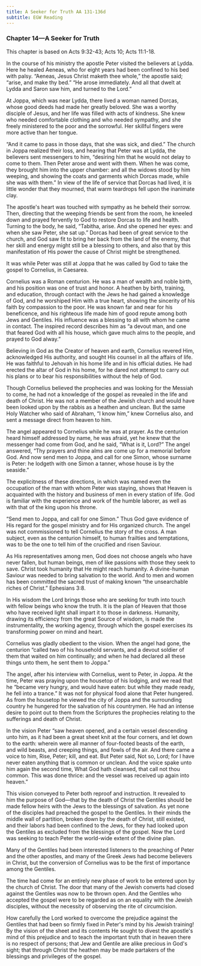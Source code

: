 ```yaml
---
title: A Seeker for Truth AA 131-136d
subtitle: EGW Reading
---
```


### Chapter 14—A Seeker for Truth

This chapter is based on Acts 9:32-43; Acts 10; Acts 11:1-18.

In the course of his ministry the apostle Peter visited the believers at Lydda. Here he healed Aeneas, who for eight years had been confined to his bed with palsy. “Aeneas, Jesus Christ maketh thee whole,” the apostle said; “arise, and make thy bed.” “He arose immediately. And all that dwelt at Lydda and Saron saw him, and turned to the Lord.”

At Joppa, which was near Lydda, there lived a woman named Dorcas, whose good deeds had made her greatly beloved. She was a worthy disciple of Jesus, and her life was filled with acts of kindness. She knew who needed comfortable clothing and who needed sympathy, and she freely ministered to the poor and the sorrowful. Her skillful fingers were more active than her tongue.

“And it came to pass in those days, that she was sick, and died.” The church in Joppa realized their loss, and hearing that Peter was at Lydda, the believers sent messengers to him, “desiring him that he would not delay to come to them. Then Peter arose and went with them. When he was come, they brought him into the upper chamber: and all the widows stood by him weeping, and showing the coats and garments which Dorcas made, while she was with them.” In view of the life of service that Dorcas had lived, it is little wonder that they mourned, that warm teardrops fell upon the inanimate clay.

The apostle's heart was touched with sympathy as he beheld their sorrow. Then, directing that the weeping friends be sent from the room, he kneeled down and prayed fervently to God to restore Dorcas to life and health. Turning to the body, he said, “Tabitha, arise. And she opened her eyes: and when she saw Peter, she sat up.” Dorcas had been of great service to the church, and God saw fit to bring her back from the land of the enemy, that her skill and energy might still be a blessing to others, and also that by this manifestation of His power the cause of Christ might be strengthened.

It was while Peter was still at Joppa that he was called by God to take the gospel to Cornelius, in Caesarea.

Cornelius was a Roman centurion. He was a man of wealth and noble birth, and his position was one of trust and honor. A heathen by birth, training, and education, through contact with the Jews he had gained a knowledge of God, and he worshiped Him with a true heart, showing the sincerity of his faith by compassion to the poor. He was known far and near for his beneficence, and his righteous life made him of good repute among both Jews and Gentiles. His influence was a blessing to all with whom he came in contact. The inspired record describes him as “a devout man, and one that feared God with all his house, which gave much alms to the people, and prayed to God alway.”

Believing in God as the Creator of heaven and earth, Cornelius revered Him, acknowledged His authority, and sought His counsel in all the affairs of life. He was faithful to Jehovah in his home life and in his official duties. He had erected the altar of God in his home, for he dared not attempt to carry out his plans or to bear his responsibilities without the help of God.

Though Cornelius believed the prophecies and was looking for the Messiah to come, he had not a knowledge of the gospel as revealed in the life and death of Christ. He was not a member of the Jewish church and would have been looked upon by the rabbis as a heathen and unclean. But the same Holy Watcher who said of Abraham, “I know him,” knew Cornelius also, and sent a message direct from heaven to him.

The angel appeared to Cornelius while he was at prayer. As the centurion heard himself addressed by name, he was afraid, yet he knew that the messenger had come from God, and he said, “What is it, Lord?” The angel answered, “Thy prayers and thine alms are come up for a memorial before God. And now send men to Joppa, and call for one Simon, whose surname is Peter: he lodgeth with one Simon a tanner, whose house is by the seaside.”

The explicitness of these directions, in which was named even the occupation of the man with whom Peter was staying, shows that Heaven is acquainted with the history and business of men in every station of life. God is familiar with the experience and work of the humble laborer, as well as with that of the king upon his throne.

“Send men to Joppa, and call for one Simon.” Thus God gave evidence of His regard for the gospel ministry and for His organized church. The angel was not commissioned to tell Cornelius the story of the cross. A man subject, even as the centurion himself, to human frailties and temptations, was to be the one to tell him of the crucified and risen Saviour.

As His representatives among men, God does not choose angels who have never fallen, but human beings, men of like passions with those they seek to save. Christ took humanity that He might reach humanity. A divine-human Saviour was needed to bring salvation to the world. And to men and women has been committed the sacred trust of making known “the unsearchable riches of Christ.” Ephesians 3:8.

In His wisdom the Lord brings those who are seeking for truth into touch with fellow beings who know the truth. It is the plan of Heaven that those who have received light shall impart it to those in darkness. Humanity, drawing its efficiency from the great Source of wisdom, is made the instrumentality, the working agency, through which the gospel exercises its transforming power on mind and heart.

Cornelius was gladly obedient to the vision. When the angel had gone, the centurion “called two of his household servants, and a devout soldier of them that waited on him continually; and when he had declared all these things unto them, he sent them to Joppa.”

The angel, after his interview with Cornelius, went to Peter, in Joppa. At the time, Peter was praying upon the housetop of his lodging, and we read that he “became very hungry, and would have eaten: but while they made ready, he fell into a trance.” It was not for physical food alone that Peter hungered. As from the housetop he viewed the city of Joppa and the surrounding country he hungered for the salvation of his countrymen. He had an intense desire to point out to them from the Scriptures the prophecies relating to the sufferings and death of Christ.

In the vision Peter “saw heaven opened, and a certain vessel descending unto him, as it had been a great sheet knit at the four corners, and let down to the earth: wherein were all manner of four-footed beasts of the earth, and wild beasts, and creeping things, and fowls of the air. And there came a voice to him, Rise, Peter; kill, and eat. But Peter said, Not so, Lord; for I have never eaten anything that is common or unclean. And the voice spake unto him again the second time, What God hath cleansed, that call not thou common. This was done thrice: and the vessel was received up again into heaven.”

This vision conveyed to Peter both reproof and instruction. It revealed to him the purpose of God—that by the death of Christ the Gentiles should be made fellow heirs with the Jews to the blessings of salvation. As yet none of the disciples had preached the gospel to the Gentiles. In their minds the middle wall of partition, broken down by the death of Christ, still existed, and their labors had been confined to the Jews, for they had looked upon the Gentiles as excluded from the blessings of the gospel. Now the Lord was seeking to teach Peter the world-wide extent of the divine plan.

Many of the Gentiles had been interested listeners to the preaching of Peter and the other apostles, and many of the Greek Jews had become believers in Christ, but the conversion of Cornelius was to be the first of importance among the Gentiles.

The time had come for an entirely new phase of work to be entered upon by the church of Christ. The door that many of the Jewish converts had closed against the Gentiles was now to be thrown open. And the Gentiles who accepted the gospel were to be regarded as on an equality with the Jewish disciples, without the necessity of observing the rite of circumcision.

How carefully the Lord worked to overcome the prejudice against the Gentiles that had been so firmly fixed in Peter's mind by his Jewish training! By the vision of the sheet and its contents He sought to divest the apostle's mind of this prejudice and to teach the important truth that in heaven there is no respect of persons; that Jew and Gentile are alike precious in God's sight; that through Christ the heathen may be made partakers of the blessings and privileges of the gospel.